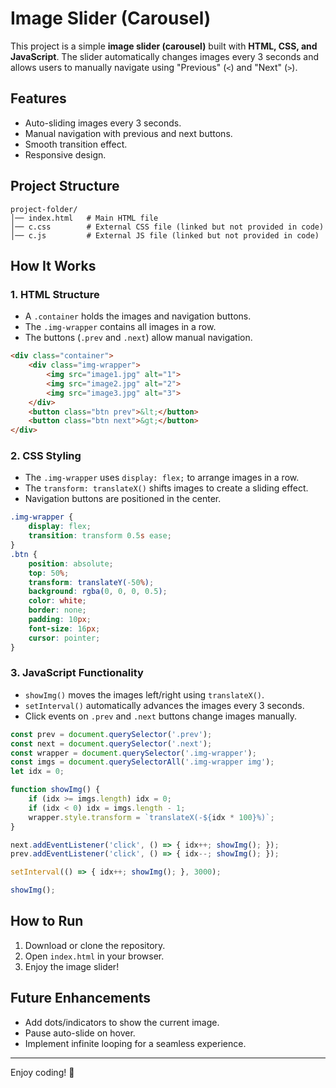 # Image Slider (Carousel)

This project is a simple **image slider (carousel)** built with **HTML, CSS, and JavaScript**. The slider automatically changes images every 3 seconds and allows users to manually navigate using "Previous" (`<`) and "Next" (`>`).

## Features
- Auto-sliding images every 3 seconds.
- Manual navigation with previous and next buttons.
- Smooth transition effect.
- Responsive design.

## Project Structure
```
project-folder/
│── index.html   # Main HTML file
│── c.css        # External CSS file (linked but not provided in code)
│── c.js         # External JS file (linked but not provided in code)
```

## How It Works

### 1. **HTML Structure**
- A `.container` holds the images and navigation buttons.
- The `.img-wrapper` contains all images in a row.
- The buttons (`.prev` and `.next`) allow manual navigation.

```html
<div class="container">
    <div class="img-wrapper">
        <img src="image1.jpg" alt="1">
        <img src="image2.jpg" alt="2">
        <img src="image3.jpg" alt="3">
    </div>
    <button class="btn prev">&lt;</button>
    <button class="btn next">&gt;</button>
</div>
```

### 2. **CSS Styling**
- The `.img-wrapper` uses `display: flex;` to arrange images in a row.
- The `transform: translateX()` shifts images to create a sliding effect.
- Navigation buttons are positioned in the center.

```css
.img-wrapper {
    display: flex;
    transition: transform 0.5s ease;
}
.btn {
    position: absolute;
    top: 50%;
    transform: translateY(-50%);
    background: rgba(0, 0, 0, 0.5);
    color: white;
    border: none;
    padding: 10px;
    font-size: 16px;
    cursor: pointer;
}
```

### 3. **JavaScript Functionality**
- `showImg()` moves the images left/right using `translateX()`.
- `setInterval()` automatically advances the images every 3 seconds.
- Click events on `.prev` and `.next` buttons change images manually.

```js
const prev = document.querySelector('.prev');
const next = document.querySelector('.next');
const wrapper = document.querySelector('.img-wrapper');
const imgs = document.querySelectorAll('.img-wrapper img');
let idx = 0;

function showImg() {
    if (idx >= imgs.length) idx = 0;
    if (idx < 0) idx = imgs.length - 1;
    wrapper.style.transform = `translateX(-${idx * 100}%)`;
}

next.addEventListener('click', () => { idx++; showImg(); });
prev.addEventListener('click', () => { idx--; showImg(); });

setInterval(() => { idx++; showImg(); }, 3000);

showImg();
```

## How to Run
1. Download or clone the repository.
2. Open `index.html` in your browser.
3. Enjoy the image slider!

## Future Enhancements
- Add dots/indicators to show the current image.
- Pause auto-slide on hover.
- Implement infinite looping for a seamless experience.

---

Enjoy coding! 🚀